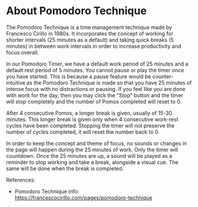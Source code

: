 # About Pomodoro Technique

The Pomodoro Technique is a time management technique made by Francesco Cirillo in 1980s. It incorporates the concept of working for shorter intervals (25 minutes as a default) and taking quick breaks (5 minutes) in between work intervals in order to increase productivity and focus overall. 

In our Pomodoro Timer, we have a default work period of 25 minutes and a default rest period of 5 minutes. You cannot pause or play the timer once you have started. This is because a pause feature would be counter-intuitive as the Pomodoro Technique is made so that you have 25 minutes of intense focus with no distractions or pausing. If you feel like you are done with work for the day, then you may click the "Stop" button and the timer will stop completely and the number of Pomos completed will reset to 0. 

After 4 consecutive Pomos, a longer break is given, usually of 15-30 minutes. This longer break is given only when 4 consecutive work-rest cycles have been completed. Stopping the timer will not preserve the number of cycles completed, it will reset the number back to 0.

In order to keep the concept and theme of focus, no sounds or changes in the page will happen during the 25 minutes of work. Only the timer will countdown. Once the 25 minutes are up, a sound will be played as a reminder to stop working and take a break, alongside a visual cue. The same will be done when the break is completed. 

References:
- Pomodoro Technique info: https://francescocirillo.com/pages/pomodoro-technique
